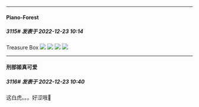 

*****

####  Piano-Forest  
##### 3115#       发表于 2022-12-23 10:14

Treasure Box
<img src="https://p.sda1.dev/9/02142698c9cfd23046324508a941a797/20221223_100948.jpg" referrerpolicy="no-referrer">
<img src="https://p.sda1.dev/9/bf0bc41c495444826af0195d06abf600/20221223_100952.jpg" referrerpolicy="no-referrer">
<img src="https://p.sda1.dev/9/b77ad8af8195532097fb14d6a68198fe/20221223_101003.jpg" referrerpolicy="no-referrer">
<img src="https://p.sda1.dev/9/9d8c667e8f2f1752a5b050e2196d4199/20221223_100956.jpg" referrerpolicy="no-referrer">



*****

####  刑部姬真可爱  
##### 3116#       发表于 2022-12-23 10:40

这白虎。。。好涩哦🤤

